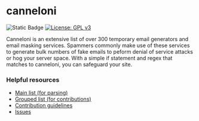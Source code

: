 # canneloni
![Static Badge](https://img.shields.io/badge/Logged_domains-347-red) [![License: GPL v3](https://img.shields.io/badge/License-GPLv3-blue.svg)](https://www.gnu.org/licenses/gpl-3.0)

Canneloni is an extensive list of over 300 temporary email generators and email masking services. Spammers commonly make use of these services to generate bulk numbers of fake emails to peform denial of service attacks or hog your server space. With a simple if statement and regex that matches to canneloni, you can safeguard your site.

### Helpful resources
- [Main list (for parsing)](/lists/list.txt)
- [Grouped list (for contributions)](/lists/comment-list.txt)
- [Contribution guidelines](CONTRIBUTING.md)
- [Issues](https://github.com/Noodlebox1/canneloni/issues)
